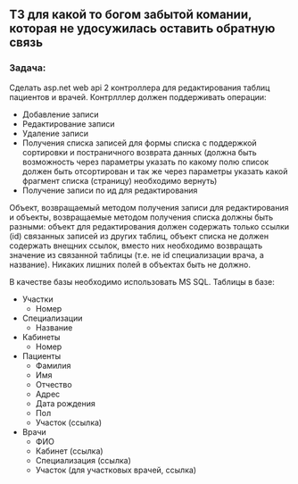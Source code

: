## ТЗ для какой то богом забытой комании, которая не удосужилась оставить обратную связь

### Задача:
Сделать asp.net web api 2 контроллера для редактирования таблиц пациентов и врачей.
Контрлллер должен поддерживать операции:
- Добавление записи
- Редактирование записи
- Удаление записи
- Получения списка записей для формы списка с поддержкой сортировки и постраничного возврата данных (должна быть возможность через параметры указать по какому полю список должен быть отсортирован и так же через параметры указать какой фрагмент списка (страницу) необходимо вернуть)
- Получение записи по ид для редактирования

Объект, возвращаемый методом получения записи для редактирования и объекты, возвращаемые методом получения списка должны быть разными:
объект для редактирования должен содержать только ссылки (id) связанных записей из других таблиц,
объект списка не должен содержать внещних ссылок, вместо них необходимо возвращать значение из связанной таблицы (т.е. не id специализации врача, а название).
Никаких лишних полей в объектах быть не должно.

В качестве базы необходимо использовать MS SQL.
Таблицы в базе:
- Участки
  - Номер
- Специализации
  - Название
- Кабинеты 
  - Номер
- Пациенты
  - Фамилия
  - Имя
  - Отчество
  - Адрес
  - Дата рождения
  - Пол
  - Участок (ссылка)
- Врачи
  - ФИО
  - Кабинет (ссылка)
  - Специализация (ссылка)
  - Участок (для участковых врачей, ссылка)
